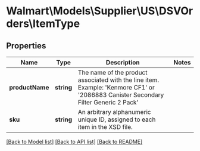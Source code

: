 # Walmart\Models\Supplier\US\DSVOrders\ItemType

## Properties

Name | Type | Description | Notes
------------ | ------------- | ------------- | -------------
**productName** | **string** | The name of the product associated with the line item. Example: 'Kenmore CF1' or '2086883 Canister Secondary Filter Generic 2 Pack' |
**sku** | **string** | An arbitrary alphanumeric unique ID, assigned to each item in the XSD file. |


[[Back to Model list]](./) [[Back to API list]](../../../../../README.md#supported-apis) [[Back to README]](../../../../../README.md)
